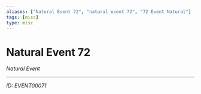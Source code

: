 ```yaml
---
aliases: ["Natural Event 72", "natural event 72", "72 Event Natural"]
tags: [misc]
type: misc
---
```


# Natural Event 72

*Natural Event*

---
*ID: EVENT00071*